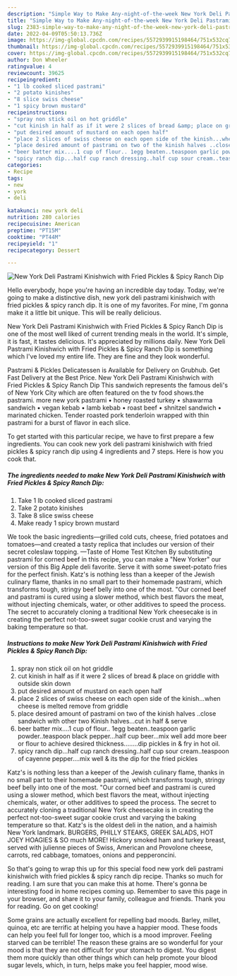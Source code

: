 ```yaml
---
description: "Simple Way to Make Any-night-of-the-week New York Deli Pastrami Kinishwich with Fried Pickles &amp;amp; Spicy Ranch Dip"
title: "Simple Way to Make Any-night-of-the-week New York Deli Pastrami Kinishwich with Fried Pickles &amp;amp; Spicy Ranch Dip"
slug: 2383-simple-way-to-make-any-night-of-the-week-new-york-deli-pastrami-kinishwich-with-fried-pickles-and-amp-spicy-ranch-dip
date: 2022-04-09T05:50:13.736Z
image: https://img-global.cpcdn.com/recipes/5572939915198464/751x532cq70/new-york-deli-pastrami-kinishwich-with-fried-pickles-spicy-ranch-dip-recipe-main-photo.jpg
thumbnail: https://img-global.cpcdn.com/recipes/5572939915198464/751x532cq70/new-york-deli-pastrami-kinishwich-with-fried-pickles-spicy-ranch-dip-recipe-main-photo.jpg
cover: https://img-global.cpcdn.com/recipes/5572939915198464/751x532cq70/new-york-deli-pastrami-kinishwich-with-fried-pickles-spicy-ranch-dip-recipe-main-photo.jpg
author: Don Wheeler
ratingvalue: 4
reviewcount: 39625
recipeingredient:
- "1 lb cooked sliced pastrami"
- "2 potato kinishes"
- "8 slice swiss cheese"
- "1 spicy brown mustard"
recipeinstructions:
- "spray non stick oil on hot griddle"
- "cut kinish in half as if it were 2 slices of bread &amp; place on griddle with outside skin down"
- "put desired amount of mustard on each open half"
- "place 2 slices of swiss cheese on each open side of the kinish...when cheese is melted remove from griddle"
- "place desired amount of pastrami on two of the kinish halves ..close sandwich with other two Kinish halves...cut in half &amp; serve"
- "beer batter mix....1 cup of flour.. 1egg beaten..teaspoon garlic powder..teaspoon black pepper...half cup beer...mix well add more beer or flour to achieve desired thickness........dip pickles in &amp; fry in hot oil."
- "spicy ranch dip...half cup ranch dressing..half cup sour cream..teaspoon of cayenne pepper....mix well &amp;  its the dip for the fried pickles"
categories:
- Recipe
tags:
- new
- york
- deli

katakunci: new york deli 
nutrition: 280 calories
recipecuisine: American
preptime: "PT15M"
cooktime: "PT44M"
recipeyield: "1"
recipecategory: Dessert

---
```



![New York Deli Pastrami Kinishwich with Fried Pickles &amp; Spicy Ranch Dip](https://img-global.cpcdn.com/recipes/5572939915198464/751x532cq70/new-york-deli-pastrami-kinishwich-with-fried-pickles-spicy-ranch-dip-recipe-main-photo.jpg)

Hello everybody, hope you're having an incredible day today. Today, we're going to make a distinctive dish, new york deli pastrami kinishwich with fried pickles &amp; spicy ranch dip. It is one of my favorites. For mine, I'm gonna make it a little bit unique. This will be really delicious.

New York Deli Pastrami Kinishwich with Fried Pickles &amp; Spicy Ranch Dip is one of the most well liked of current trending meals in the world. It's simple, it is fast, it tastes delicious. It's appreciated by millions daily. New York Deli Pastrami Kinishwich with Fried Pickles &amp; Spicy Ranch Dip is something which I've loved my entire life. They are fine and they look wonderful.

Pastrami &amp; Pickles Delicatessen is Available for Delivery on Grubhub. Get Fast Delivery at the Best Price. New York Deli Pastrami Kinishwich with Fried Pickles &amp; Spicy Ranch Dip This sandwich represents the famous deli&#39;s of New York City which are often featured on the tv food shows.the pastrami. more new york pastrami • honey roasted turkey • shawarma sandwich • vegan kebab • lamb kebab • roast beef • shnitzel sandwich • marinated chicken. Tender roasted pork tenderloin wrapped with thin pastrami for a burst of flavor in each slice.


To get started with this particular recipe, we have to first prepare a few ingredients. You can cook new york deli pastrami kinishwich with fried pickles &amp; spicy ranch dip using 4 ingredients and 7 steps. Here is how you cook that.

<!--inarticleads1-->

##### The ingredients needed to make New York Deli Pastrami Kinishwich with Fried Pickles &amp; Spicy Ranch Dip:

1. Take 1 lb cooked sliced pastrami
1. Take 2 potato kinishes
1. Take 8 slice swiss cheese
1. Make ready 1 spicy brown mustard


We took the basic ingredients—grilled cold cuts, cheese, fried potatoes and tomatoes—and created a tasty replica that includes our version of their secret coleslaw topping. —Taste of Home Test Kitchen By substituting pastrami for corned beef in this recipe, you can make a &#34;New Yorker&#34; our version of this Big Apple deli favorite. Serve it with some sweet-potato fries for the perfect finish. Katz&#39;s is nothing less than a keeper of the Jewish culinary flame, thanks in no small part to their homemade pastrami, which transforms tough, stringy beef belly into one of the most. &#34;Our corned beef and pastrami is cured using a slower method, which best flavors the meat, without injecting chemicals, water, or other additives to speed the process. The secret to accurately cloning a traditional New York cheesecake is in creating the perfect not-too-sweet sugar cookie crust and varying the baking temperature so that. 

<!--inarticleads2-->

##### Instructions to make New York Deli Pastrami Kinishwich with Fried Pickles &amp; Spicy Ranch Dip:

1. spray non stick oil on hot griddle
1. cut kinish in half as if it were 2 slices of bread &amp; place on griddle with outside skin down
1. put desired amount of mustard on each open half
1. place 2 slices of swiss cheese on each open side of the kinish...when cheese is melted remove from griddle
1. place desired amount of pastrami on two of the kinish halves ..close sandwich with other two Kinish halves...cut in half &amp; serve
1. beer batter mix....1 cup of flour.. 1egg beaten..teaspoon garlic powder..teaspoon black pepper...half cup beer...mix well add more beer or flour to achieve desired thickness........dip pickles in &amp; fry in hot oil.
1. spicy ranch dip...half cup ranch dressing..half cup sour cream..teaspoon of cayenne pepper....mix well &amp;  its the dip for the fried pickles


Katz&#39;s is nothing less than a keeper of the Jewish culinary flame, thanks in no small part to their homemade pastrami, which transforms tough, stringy beef belly into one of the most. &#34;Our corned beef and pastrami is cured using a slower method, which best flavors the meat, without injecting chemicals, water, or other additives to speed the process. The secret to accurately cloning a traditional New York cheesecake is in creating the perfect not-too-sweet sugar cookie crust and varying the baking temperature so that. Katz&#39;s is the oldest deli in the nation, and a haimish New York landmark. BURGERS, PHILLY STEAKS, GREEK SALADS, HOT JOEY HOAGIES &amp; SO much MORE! Hickory smoked ham and turkey breast, served with julienne pieces of Swiss, American and Provolone cheese, carrots, red cabbage, tomatoes, onions and pepperoncini. 

So that's going to wrap this up for this special food new york deli pastrami kinishwich with fried pickles &amp; spicy ranch dip recipe. Thanks so much for reading. I am sure that you can make this at home. There's gonna be interesting food in home recipes coming up. Remember to save this page in your browser, and share it to your family, colleague and friends. Thank you for reading. Go on get cooking!

Some grains are actually excellent for repelling bad moods. Barley, millet, quinoa, etc are terrific at helping you have a happier mood. These foods can help you feel full for longer too, which is a mood improver. Feeling starved can be terrible! The reason these grains are so wonderful for your mood is that they are not difficult for your stomach to digest. You digest them more quickly than other things which can help promote your blood sugar levels, which, in turn, helps make you feel happier, mood wise.
